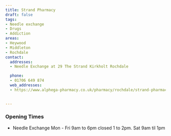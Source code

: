 ```yaml
---
title: Strand Pharmacy
draft: false
tags:
- Needle exchange
- Drugs
- Addiction
areas:
- Heywood
- Middleton
- Rochdale
contact:
  addresses:
  - Needle Exchange at 29 The Strand Kirkholt Rochdale

  phone:
  - 01706 649 874
  web_addresses:
  - https://www.alphega-pharmacy.co.uk/pharmacy/rochdale/strand-pharmacy 
  

---
```


### Opening Times
* Needle Exchange Mon - Fri 9am to 6pm closed 1 to 2pm. Sat 9am til 1pm
